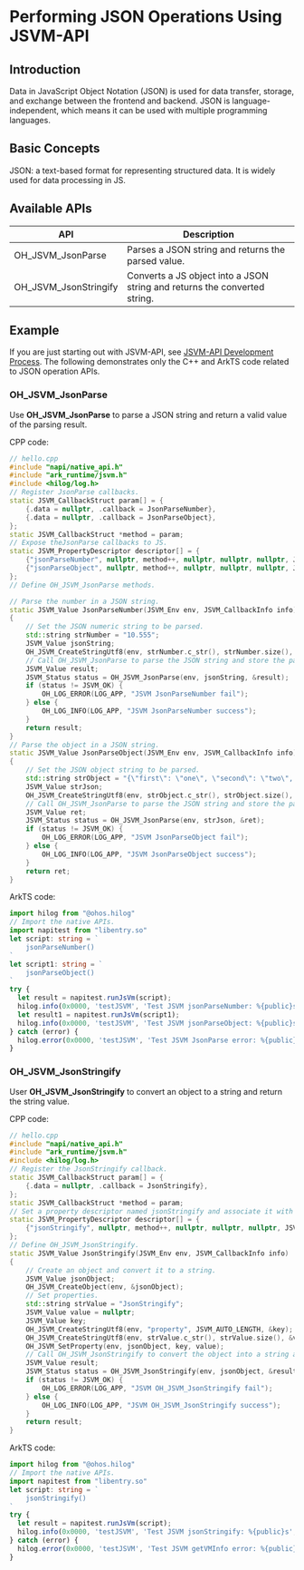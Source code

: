 # Performing JSON Operations Using JSVM-API

## Introduction

Data in JavaScript Object Notation (JSON) is used for data transfer, storage, and exchange between the frontend and backend. JSON is language-independent, which means it can be used with multiple programming languages.

## Basic Concepts

JSON: a text-based format for representing structured data. It is widely used for data processing in JS.

## Available APIs

| API                      | Description                      |
|----------------------------|--------------------------------|
| OH_JSVM_JsonParse          | Parses a JSON string and returns the parsed value. |
| OH_JSVM_JsonStringify      | Converts a JS object into a JSON string and returns the converted string. |

## Example

If you are just starting out with JSVM-API, see [JSVM-API Development Process](use-jsvm-process.md). The following demonstrates only the C++ and ArkTS code related to JSON operation APIs.

### OH_JSVM_JsonParse

Use **OH_JSVM_JsonParse** to parse a JSON string and return a valid value of the parsing result.

CPP code:

```cpp
// hello.cpp
#include "napi/native_api.h"
#include "ark_runtime/jsvm.h"
#include <hilog/log.h>
// Register JsonParse callbacks.
static JSVM_CallbackStruct param[] = {
    {.data = nullptr, .callback = JsonParseNumber},
    {.data = nullptr, .callback = JsonParseObject},
};
static JSVM_CallbackStruct *method = param;
// Expose theJsonParse callbacks to JS.
static JSVM_PropertyDescriptor descriptor[] = {
    {"jsonParseNumber", nullptr, method++, nullptr, nullptr, nullptr, JSVM_DEFAULT},
    {"jsonParseObject", nullptr, method++, nullptr, nullptr, nullptr, JSVM_DEFAULT},
};
// Define OH_JSVM_JsonParse methods.

// Parse the number in a JSON string.
static JSVM_Value JsonParseNumber(JSVM_Env env, JSVM_CallbackInfo info)
{
    // Set the JSON numeric string to be parsed.
    std::string strNumber = "10.555";
    JSVM_Value jsonString;
    OH_JSVM_CreateStringUtf8(env, strNumber.c_str(), strNumber.size(), &jsonString);
    // Call OH_JSVM_JsonParse to parse the JSON string and store the parsed value in result.
    JSVM_Value result;
    JSVM_Status status = OH_JSVM_JsonParse(env, jsonString, &result);
    if (status != JSVM_OK) {
        OH_LOG_ERROR(LOG_APP, "JSVM JsonParseNumber fail");
    } else {
        OH_LOG_INFO(LOG_APP, "JSVM JsonParseNumber success");
    }
    return result;
}
// Parse the object in a JSON string.
static JSVM_Value JsonParseObject(JSVM_Env env, JSVM_CallbackInfo info)
{
    // Set the JSON object string to be parsed.
    std::string strObject = "{\"first\": \"one\", \"second\": \"two\", \"third\": \"three\"}";
    JSVM_Value strJson;
    OH_JSVM_CreateStringUtf8(env, strObject.c_str(), strObject.size(), &strJson);
    // Call OH_JSVM_JsonParse to parse the JSON string and store the parsed value in ret.
    JSVM_Value ret;
    JSVM_Status status = OH_JSVM_JsonParse(env, strJson, &ret);
    if (status != JSVM_OK) {
        OH_LOG_ERROR(LOG_APP, "JSVM JsonParseObject fail");
    } else {
        OH_LOG_INFO(LOG_APP, "JSVM JsonParseObject success");
    }
    return ret;
}
```

ArkTS code:

```ts
import hilog from "@ohos.hilog"
// Import the native APIs.
import napitest from "libentry.so"
let script: string = `
    jsonParseNumber()
`
let script1: string = `
    jsonParseObject()
`
try {
  let result = napitest.runJsVm(script);
  hilog.info(0x0000, 'testJSVM', 'Test JSVM jsonParseNumber: %{public}s', result);
  let result1 = napitest.runJsVm(script1);
  hilog.info(0x0000, 'testJSVM', 'Test JSVM jsonParseObject: %{public}s', result1);
} catch (error) {
  hilog.error(0x0000, 'testJSVM', 'Test JSVM JsonParse error: %{public}s', error.message);
}
```

### OH_JSVM_JsonStringify

User **OH_JSVM_JsonStringify** to convert an object to a string and return the string value.

CPP code:

```cpp
// hello.cpp
#include "napi/native_api.h"
#include "ark_runtime/jsvm.h"
#include <hilog/log.h>
// Register the JsonStringify callback.
static JSVM_CallbackStruct param[] = {
    {.data = nullptr, .callback = JsonStringify},
};
static JSVM_CallbackStruct *method = param;
// Set a property descriptor named jsonStringify and associate it with a callback. This allows the JsonStringify callback to be called from JS.
static JSVM_PropertyDescriptor descriptor[] = {
    {"jsonStringify", nullptr, method++, nullptr, nullptr, nullptr, JSVM_DEFAULT},
};
// Define OH_JSVM_JsonStringify.
static JSVM_Value JsonStringify(JSVM_Env env, JSVM_CallbackInfo info)
{
    // Create an object and convert it to a string.
    JSVM_Value jsonObject;
    OH_JSVM_CreateObject(env, &jsonObject);
    // Set properties.
    std::string strValue = "JsonStringify";
    JSVM_Value value = nullptr;
    JSVM_Value key;
    OH_JSVM_CreateStringUtf8(env, "property", JSVM_AUTO_LENGTH, &key);
    OH_JSVM_CreateStringUtf8(env, strValue.c_str(), strValue.size(), &value);
    OH_JSVM_SetProperty(env, jsonObject, key, value);
    // Call OH_JSVM_JsonStringify to convert the object into a string and output the string.
    JSVM_Value result;
    JSVM_Status status = OH_JSVM_JsonStringify(env, jsonObject, &result);
    if (status != JSVM_OK) {
        OH_LOG_ERROR(LOG_APP, "JSVM OH_JSVM_JsonStringify fail");
    } else {
        OH_LOG_INFO(LOG_APP, "JSVM OH_JSVM_JsonStringify success");
    }
    return result;
}
```

ArkTS code:

```ts
import hilog from "@ohos.hilog"
// Import the native APIs.
import napitest from "libentry.so"
let script: string = `
    jsonStringify()
`
try {
  let result = napitest.runJsVm(script);
  hilog.info(0x0000, 'testJSVM', 'Test JSVM jsonStringify: %{public}s', result);
} catch (error) {
  hilog.error(0x0000, 'testJSVM', 'Test JSVM getVMInfo error: %{public}s', error.message);
}
```
